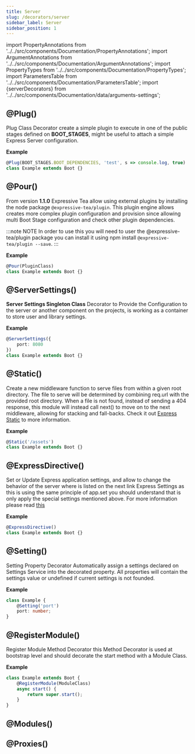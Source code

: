 ```yaml
---
title: Server
slug: /decorators/server
sidebar_label: Server
sidebar_position: 1
---
```


import PropertyAnnotations from '../../src/components/Documentation/PropertyAnnotations';
import ArgumentAnnotations from '../../src/components/Documentation/ArgumentAnnotations';
import PropertyTypes from '../../src/components/Documentation/PropertyTypes';
import ParametersTable from '../../src/components/Documentation/ParametersTable';
import {serverDecorators} from '../../src/components/Documentation/data/arguments-settings';


## @Plug(<ArgumentAnnotations args={serverDecorators.plug}/>)
Plug Class Decorator create a simple plugin to execute in one of the public stages defined on **BOOT_STAGES**, might be 
useful to attach a simple Express Server configuration.

<ParametersTable args={serverDecorators.plug} />

**Example**
```typescript
@Plug(BOOT_STAGES.BOOT_DEPENDENCIES, 'test', s => console.log, true)
class Example extends Boot {}
```

## @Pour(<ArgumentAnnotations args={serverDecorators.pour}/>)

From version **1.1.0** Expressive Tea allow using external plugins by installing the node package `@expressive-tea/plugin`. 
This plugin engine allows creates more complex plugin configuration and provision since allowing multi Boot Stage configuration 
and check other plugin dependencies.

:::note NOTE
In order to use this you will need to user the @expressive-tea/plugin package you can install it using npm install `@expressive-tea/plugin --save`.
:::
<ParametersTable args={serverDecorators.pour} />

**Example**
```typescript
@Pour(PluginClass)
class Example extends Boot {}
```

## @ServerSettings(<ArgumentAnnotations args={serverDecorators.serverSettings}/>)

**Server Settings Singleton Class** Decorator to Provide the Configuration to the server or another component on the projects,
is working as a container to store user and library settings.

<ParametersTable args={serverDecorators.serverSettings} />

**Example**
```typescript
@ServerSettings({
    port: 8080
})
class Example extends Boot {}
```

## @Static(<ArgumentAnnotations args={serverDecorators.staticDecorator}/>)

Create a new middleware function to serve files from within a given root directory. The file to serve will be determined 
by combining req.url with the provided root directory. When a file is not found, instead of sending a 404 response, 
this module will instead call next() to move on to the next middleware, allowing for stacking and fall-backs. 
Check it out [Express Static](https://expressjs.com/en/starter/static-files.html) to more information.

<ParametersTable args={serverDecorators.staticDecorator} />

**Example**
```typescript
@Static('/assets')
class Example extends Boot {}
```

## @ExpressDirective(<ArgumentAnnotations args={serverDecorators.expressDirective}/>)

Set or Update Express application settings, and allow to change the behavior of the server where is listed on the next 
link Express Settings as this is using the same principle of app.set you should understand that is only apply the special 
settings mentioned above. For more information please read [this](https://expressjs.com/en/4x/api.html#app.set)

<ParametersTable args={serverDecorators.expressDirective} />

**Example**
```typescript
@ExpressDirective()
class Example extends Boot {}
```

## @Setting(<ArgumentAnnotations args={serverDecorators.settings}/>)

Setting Property Decorator Automatically assign a settings declared on Settings Service into the decorated property. 
All properties will contain the settings value or undefined if current settings is not founded.

<ParametersTable args={serverDecorators.settings} />

**Example**
```typescript
class Example {
    @Setting('port')
    port: number;
}
```

## @RegisterModule(<ArgumentAnnotations args={serverDecorators.registerModule}/>)

Register Module Method Decorator this Method Decorator is used at bootstrap level and should decorate the start method 
with a Module Class.

<ParametersTable args={serverDecorators.registerModule} />

**Example**
```typescript
class Example extends Boot {
    @RegisterModule(ModuleClass)
    async start() {
        return super.start();
    }
}
```

## @Modules()

## @Proxies()